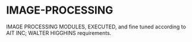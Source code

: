 # IMAGE-PROCESSING
IMAGE PROCESSING MODULES, EXECUTED, and fine tuned according to AIT INC; WALTER HIGGHINS requirements.
